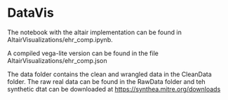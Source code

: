 # DataVis

The notebook with the altair implementation can be found in AltairVisualizations/ehr_comp.ipynb.

A compiled vega-lite version can be found in the file AltairVisualizations/ehr_comp.json

The data folder contains the clean and wrangled data in the CleanData folder.
The raw real data can be found in the RawData folder and teh synthetic dtat can be downloaded at https://synthea.mitre.org/downloads

